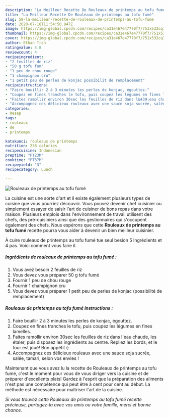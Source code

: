 ```yaml
---
description: "La Meilleur Recette De Rouleaux de printemps au tofu fumé"
title: "La Meilleur Recette De Rouleaux de printemps au tofu fumé"
slug: 59-la-meilleur-recette-de-rouleaux-de-printemps-au-tofu-fume
date: 2020-07-18T11:54:50.947Z
image: https://img-global.cpcdn.com/recipes/ca31e467e47770f7/751x532cq70/rouleaux-de-printemps-au-tofu-fume-photo-principale-de-la-recette.jpg
thumbnail: https://img-global.cpcdn.com/recipes/ca31e467e47770f7/751x532cq70/rouleaux-de-printemps-au-tofu-fume-photo-principale-de-la-recette.jpg
cover: https://img-global.cpcdn.com/recipes/ca31e467e47770f7/751x532cq70/rouleaux-de-printemps-au-tofu-fume-photo-principale-de-la-recette.jpg
author: Ethan Tran
ratingvalue: 4.8
reviewcount: 4
recipeingredient:
- "2 feuilles de riz"
- "50 g tofu fum"
- "1 peu de chou rouge"
- "1 champignon cru"
- "1 petit peu de perles de konjac possibilit de remplacement"
recipeinstructions:
- "Faire bouillir 2 à 3 minutes les perles de konjac, égouttez."
- "Coupez en fines tranches le tofu, puis coupez les légumes en fines lamelles."
- "Faites ramollir environ 30sec les feuilles de riz dans l&#39;eau chaude, les étaler, puis disposez les ingrédients au centre. Repliez les bords, et le tour est joué! Bon appétit (:"
- "Accompagnez ces délicieux rouleaux avec une sauce soja sucrée, salée, tamari, selon vos envies !"
categories:
- Resep
tags:
- rouleaux
- de
- printemps

katakunci: rouleaux de printemps 
nutrition: 238 calories
recipecuisine: Indonesian
preptime: "PT23M"
cooktime: "PT37M"
recipeyield: "3"
recipecategory: Lunch

---
```



![Rouleaux de printemps au tofu fumé](https://img-global.cpcdn.com/recipes/ca31e467e47770f7/751x532cq70/rouleaux-de-printemps-au-tofu-fume-photo-principale-de-la-recette.jpg)

La cuisine est une sorte d'art et il existe également plusieurs types de cuisine que vous pourriez découvrir. Vous pouvez devenir chef cuisinier ou simplement essayer de saisir l'art de cuisiner de bons repas dans votre maison. Plusieurs emplois dans l'environnement de travail utilisent des chefs, des pré-cuisiniers ainsi que des gestionnaires qui s'occupent également des chefs. Nous espérons que cette <strong> Rouleaux de printemps au tofu fumé </strong> recette pourra vous aider à devenir un bien meilleur cuisinier.

<!--inarticleads1-->

À cuire rouleaux de printemps au tofu fumé tue seul besion 5 Ingrédients et 4 pas. Voici comment vous faire il.

##### Ingrédients de rouleaux de printemps au tofu fumé :

1. Vous avez besoin 2 feuilles de riz
1. Vous devez vous préparer 50 g tofu fumé
1. Fournir 1 peu de chou rouge
1. Fournir 1 champignon cru
1. Vous devez vous préparer 1 petit peu de perles de konjac (possibilité de remplacement)




<!--inarticleads2-->

##### Rouleaux de printemps au tofu fumé instructions :

1. Faire bouillir 2 à 3 minutes les perles de konjac, égouttez.
1. Coupez en fines tranches le tofu, puis coupez les légumes en fines lamelles.
1. Faites ramollir environ 30sec les feuilles de riz dans l&#39;eau chaude, les étaler, puis disposez les ingrédients au centre. Repliez les bords, et le tour est joué! Bon appétit (:
1. Accompagnez ces délicieux rouleaux avec une sauce soja sucrée, salée, tamari, selon vos envies !




<!--inarticleads1-->

<p>
Maintenant que vous avez lu la recette de Rouleaux de printemps au tofu fumé, c'est le moment pour vous de vous diriger vers la cuisine et de préparer d'excellents plats! Gardez à l'esprit que la préparation des aliments n'est pas une compétence qui peut être à cent pour cent au début. La méthode est nécessaire pour maîtriser l'art de la cuisine.
</p>

<p>
<i>Si vous trouvez cette Rouleaux de printemps au tofu fumé recette précieuse, partagez-la avec vos amis ou votre famille, merci et bonne chance.</i>
</p>
